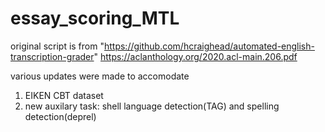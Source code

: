 # essay_scoring_MTL

original script is from "https://github.com/hcraighead/automated-english-transcription-grader"
https://aclanthology.org/2020.acl-main.206.pdf

various updates were made to accomodate 
1) EIKEN CBT dataset
2) new auxilary task: shell language detection(TAG) and spelling detection(deprel)

